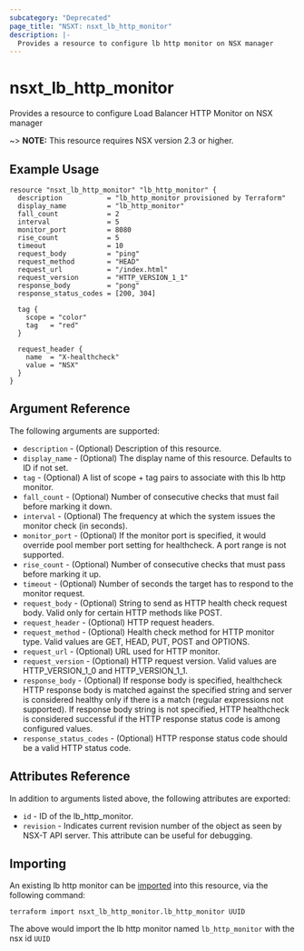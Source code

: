 ```yaml
---
subcategory: "Deprecated"
page_title: "NSXT: nsxt_lb_http_monitor"
description: |-
  Provides a resource to configure lb http monitor on NSX manager
---
```


# nsxt_lb_http_monitor

Provides a resource to configure Load Balancer HTTP Monitor on NSX manager

~> **NOTE:** This resource requires NSX version 2.3 or higher.

## Example Usage

```hcl
resource "nsxt_lb_http_monitor" "lb_http_monitor" {
  description           = "lb_http_monitor provisioned by Terraform"
  display_name          = "lb_http_monitor"
  fall_count            = 2
  interval              = 5
  monitor_port          = 8080
  rise_count            = 5
  timeout               = 10
  request_body          = "ping"
  request_method        = "HEAD"
  request_url           = "/index.html"
  request_version       = "HTTP_VERSION_1_1"
  response_body         = "pong"
  response_status_codes = [200, 304]

  tag {
    scope = "color"
    tag   = "red"
  }

  request_header {
    name  = "X-healthcheck"
    value = "NSX"
  }
}
```

## Argument Reference

The following arguments are supported:

* `description` - (Optional) Description of this resource.
* `display_name` - (Optional) The display name of this resource. Defaults to ID if not set.
* `tag` - (Optional) A list of scope + tag pairs to associate with this lb http monitor.
* `fall_count` - (Optional) Number of consecutive checks that must fail before marking it down.
* `interval` - (Optional) The frequency at which the system issues the monitor check (in seconds).
* `monitor_port` - (Optional) If the monitor port is specified, it would override pool member port setting for healthcheck. A port range is not supported.
* `rise_count` - (Optional) Number of consecutive checks that must pass before marking it up.
* `timeout` - (Optional) Number of seconds the target has to respond to the monitor request.
* `request_body` - (Optional) String to send as HTTP health check request body. Valid only for certain HTTP methods like POST.
* `request_header` - (Optional) HTTP request headers.
* `request_method` - (Optional) Health check method for HTTP monitor type. Valid values are GET, HEAD, PUT, POST and OPTIONS.
* `request_url` - (Optional) URL used for HTTP monitor.
* `request_version` - (Optional) HTTP request version. Valid values are HTTP_VERSION_1_0 and HTTP_VERSION_1_1.
* `response_body` - (Optional) If response body is specified, healthcheck HTTP response body is matched against the specified string and server is considered healthy only if there is a match (regular expressions not supported). If response body string is not specified, HTTP healthcheck is considered successful if the HTTP response status code is among configured values.
* `response_status_codes` - (Optional) HTTP response status code should be a valid HTTP status code.

## Attributes Reference

In addition to arguments listed above, the following attributes are exported:

* `id` - ID of the lb_http_monitor.
* `revision` - Indicates current revision number of the object as seen by NSX-T API server. This attribute can be useful for debugging.

## Importing

An existing lb http monitor can be [imported][docs-import] into this resource, via the following command:

[docs-import]: https://developer.hashicorp.com/terraform/cli/import

```shell
terraform import nsxt_lb_http_monitor.lb_http_monitor UUID
```

The above would import the lb http monitor named `lb_http_monitor` with the nsx id `UUID`
